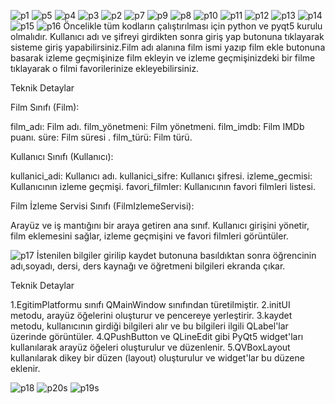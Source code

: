 ![p1](https://github.com/zenepduran/2300005466-zeynepduran/assets/148756307/93835e2c-ad7e-4bb1-9e71-18e350d1c797)
![p5](https://github.com/zenepduran/2300005466-zeynepduran/assets/148756307/e91a1333-3b89-41ea-833e-376997b28ddf)
![p4](https://github.com/zenepduran/2300005466-zeynepduran/assets/148756307/f96f1a1f-abc9-431d-8ae7-4b9e130afb85)
![p3](https://github.com/zenepduran/2300005466-zeynepduran/assets/148756307/4010b7ed-c932-46cf-b317-20df794bdf08)
![p2](https://github.com/zenepduran/2300005466-zeynepduran/assets/148756307/eaeea892-2a3c-4129-b462-46cdc71f0515)
![p7](https://github.com/zenepduran/2300005466-zeynepduran/assets/148756307/ce057343-b459-4def-9768-0316d699f5e7)
![p9](https://github.com/zenepduran/2300005466-zeynepduran/assets/148756307/a7c3eedd-f53d-4cf4-9545-1128dbc12d4c)
![p8](https://github.com/zenepduran/2300005466-zeynepduran/assets/148756307/4927d11b-2b53-4967-bd06-06b4f5b36830)
![p10](https://github.com/zenepduran/2300005466-zeynepduran/assets/148756307/2f9ca7ea-8fc8-4176-9d54-7f053cd55d15)
![p11](https://github.com/zenepduran/2300005466-zeynepduran/assets/148756307/898231df-7bed-4a49-851b-34e030907642)
![p12](https://github.com/zenepduran/2300005466-zeynepduran/assets/148756307/de6a5f5c-0afc-407a-a820-6eb000c5cddc)
![p13](https://github.com/zenepduran/2300005466-zeynepduran/assets/148756307/6a54f405-448a-489f-b234-8f27fc1e2d33)
![p14](https://github.com/zenepduran/2300005466-zeynepduran/assets/148756307/dc237353-26a6-499f-ac54-cf7b8f543ec4)
![p15](https://github.com/zenepduran/2300005466-zeynepduran/assets/148756307/f8d0b704-6c51-45b8-b309-f61d6e329b68)
![p16](https://github.com/zenepduran/2300005466-zeynepduran/assets/148756307/9f99367d-ec6f-4b2d-9ab2-dc865aae4ee3)
Öncelikle tüm kodların çalıştırılması için python ve pyqt5 kurulu olmalıdır.
Kullanıcı adı ve şifreyi girdikten sonra giriş yap butonuna tıklayarak sisteme giriş yapabilirsiniz.Film adı alanına film ismi yazıp film ekle butonuna basarak izleme geçmişinize film ekleyin ve izleme geçmişinizdeki bir filme tıklayarak o filmi favorilerinize ekleyebilirsiniz.

Teknik Detaylar

Film Sınıfı (Film):

film_adı: Film adı.
film_yönetmeni: Film yönetmeni.
film_imdb: Film IMDb puanı.
süre: Film süresi .
film_türü: Film türü.

Kullanıcı Sınıfı (Kullanıcı):

kullanici_adi: Kullanıcı adı.
kullanici_sifre: Kullanıcı şifresi.
izleme_gecmisi: Kullanıcının izleme geçmişi.
favori_filmler: Kullanıcının favori filmleri listesi.

Film İzleme Servisi Sınıfı (FilmIzlemeServisi):

Arayüz ve iş mantığını bir araya getiren ana sınıf.
Kullanıcı girişini yönetir, film eklemesini sağlar, izleme geçmişini ve favori filmleri görüntüler.

![p17](https://github.com/zenepduran/2300005466-zeynepduran/assets/148756307/eb075f47-8ec8-42c2-abba-d25eb950179d)
İstenilen bilgiler girilip kaydet butonuna basıldıktan sonra öğrencinin adı,soyadı, dersi, ders kaynağı ve öğretmeni bilgileri ekranda çıkar.

Teknik Detaylar

1.EgitimPlatformu sınıfı QMainWindow sınıfından türetilmiştir.
2.initUI metodu, arayüz öğelerini oluşturur ve pencereye yerleştirir.
3.kaydet metodu, kullanıcının girdiği bilgileri alır ve bu bilgileri ilgili QLabel'lar üzerinde görüntüler.
4.QPushButton ve QLineEdit gibi PyQt5 widget'ları kullanılarak arayüz öğeleri oluşturulur ve düzenlenir.
5.QVBoxLayout kullanılarak dikey bir düzen (layout) oluşturulur ve widget'lar bu düzene eklenir.

![p18](https://github.com/zenepduran/2300005466-zeynepduran/assets/148756307/161f960c-7301-4232-972a-ba1035676faa)
![p20s](https://github.com/zenepduran/2300005466-zeynepduran/assets/148756307/d9bcb735-e266-4daf-a3a8-9c2e196589c9)
![p19s](https://github.com/zenepduran/2300005466-zeynepduran/assets/148756307/32954303-709f-47ba-8372-2f3de0121fdc)



